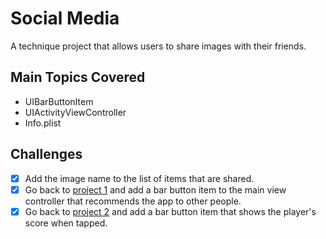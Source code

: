 # Social Media

A technique project that allows users to share images with their friends.

## Main Topics Covered

- UIBarButtonItem
- UIActivityViewController
- Info.plist

## Challenges
- [x] Add the image name to the list of items that are shared.
- [x] Go back to [project 1](../Project1) and add a bar button item to the main view controller that recommends the app to other people.
- [x] Go back to [project 2](../Project2) and add a bar button item that shows the player's score when tapped.

